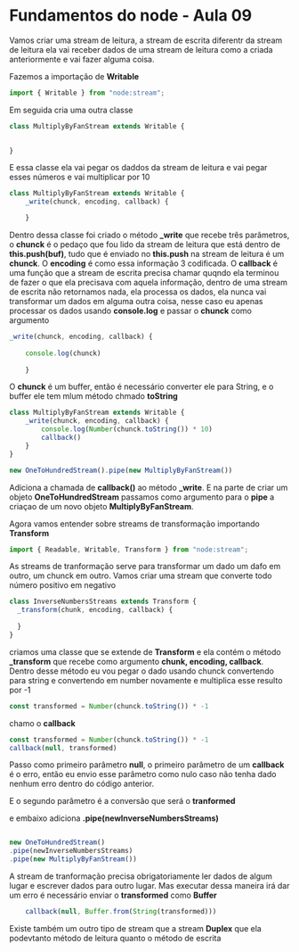 # Fundamentos do node - Aula 09

Vamos criar uma stream de leitura, a stream de escrita diferentr da stream de leitura ela vai receber dados de uma stream de leitura como a criada anteriormente e vai fazer alguma coisa.

Fazemos a importação de **Writable**
```js
import { Writable } from "node:stream";
```

Em seguida cria uma outra classe
```js
class MultiplyByFanStream extends Writable {

    
}
```

E essa classe ela vai pegar os daddos da stream de leitura e vai pegar esses números e vai multiplicar por 10
```js
class MultiplyByFanStream extends Writable {
    _write(chunck, encoding, callback) {

    }

```

Dentro dessa classe foi criado o método **_write** que recebe três parâmetros, o **chunck** é o pedaço que fou lido da stream de leitura que está dentro de **this.push(buf)**, tudo que é enviado no **this.push** na stream de leitura é um **chunck**. O **encoding** é como essa informação 3 codificada. O **callback** é uma função que a stream de escrita precisa chamar quqndo ela terminou de fazer o que ela precisava com aquela informação, dentro de uma stream de escrita não retornamos nada, ela processa os dados, ela nunca vai transformar um dados em alguma outra coisa, nesse caso eu apenas processar os dados usando **console.log** e passar o **chunck** como argumento
```js
_write(chunck, encoding, callback) {
	
	console.log(chunck)
    
    }

```
O **chunck** é um buffer, então é necessário converter ele para String, e o buffer ele tem mlum método chmado **toString** 

```js
class MultiplyByFanStream extends Writable {
    _write(chunck, encoding, callback) {
		console.log(Number(chunck.toString()) * 10)
		callback()
    }
}

new OneToHundredStream().pipe(new MultiplyByFanStream())
```

Adiciona a chamada de **callback()** ao método **_write**. E na parte de criar um objeto **OneToHundredStream** passamos como argumento para o **pipe** a criaçao de um novo objeto **MultiplyByFanStream**.

Agora vamos entender sobre streams de transformação importando **Transform**
```js
import { Readable, Writable, Transform } from "node:stream";
```

As streams de tranformação serve para transformar um dado um dafo em outro, um chunck em outro. Vamos criar uma stream que converte todo número positivo em negativo

```js
class InverseNumbersStreams extends Transform {
  _transform(chunk, encoding, callback) {
    
  }
}
```
criamos uma classe que se extende de **Transform** e ela contém o método **_transform** que recebe como argumento **chunk, encoding, callback**. Dentro desse método eu vou pegar o dado usando chunck convertendo para string e convertendo em number novamente e multiplica esse resulto por -1
```js
const transformed = Number(chunck.toString()) * -1

```

chamo o **callback**
```js
const transformed = Number(chunck.toString()) * -1
callback(null, transformed)
```

Passo como primeiro parâmetro **null**, o primeiro parâmetro de um **callback** é o erro, então eu envio esse parâmetro como nulo caso não tenha dado nenhum erro dentro do código anterior.

E o segundo parâmetro é a conversão que será o **tranformed** 

e embaixo adiciona **.pipe(newInverseNumbersStreams)**

```js

new OneToHundredStream()
.pipe(newInverseNumbersStreams)
.pipe(new MultiplyByFanStream())
```

A stream de tranformação precisa obrigatoriamente ler dados de algum lugar e escrever dados para outro lugar. Mas executar dessa maneira irá dar um erro é necessário enviar o **transformed** como **Buffer**
```js
    callback(null, Buffer.from(String(transformed)))
```

Existe também um outro tipo de stream que a stream **Duplex** que ela podevtanto método de leitura quanto o método de escrita